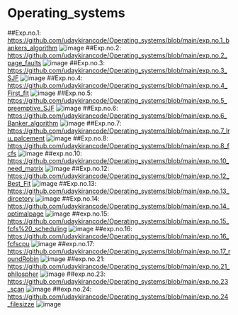 # Operating_systems
##Exp.no.1:
https://github.com/udaykirancode/Operating_systems/blob/main/exp.no.1_bankers_algorithm
![image](https://user-images.githubusercontent.com/113407411/236669578-b565d116-f086-49fb-b0e3-02df6a60ec9f.png)
##Exp.no.2:
https://github.com/udaykirancode/Operating_systems/blob/main/exp.no.2_page_faults
![image](https://user-images.githubusercontent.com/113407411/236669668-dae45b44-a860-42bc-b120-f92eb4f76e38.png)
##Exp.no.3:
https://github.com/udaykirancode/Operating_systems/blob/main/exp.no.3_SJF
![image](https://user-images.githubusercontent.com/113407411/236669826-bf2eb6e3-479d-4760-b214-93de155713b8.png)
##Exp.no.4:
https://github.com/udaykirancode/Operating_systems/blob/main/exp.no.4_First_fit
![image](https://user-images.githubusercontent.com/113407411/236669957-75daac91-35aa-490a-a7bf-0b786003436f.png)
##Exp.no.5:
https://github.com/udaykirancode/Operating_systems/blob/main/exp.no.5_preemptive_SJF
![image](https://user-images.githubusercontent.com/113407411/236670528-de33a76c-edd3-4c3b-bc24-e6874606750e.png)
##Exp.no.6:
https://github.com/udaykirancode/Operating_systems/blob/main/exp.no.6_Banker_algorithm
![image](https://user-images.githubusercontent.com/113407411/236670733-15be6dc4-9728-415a-9d52-9098e608c074.png)
##Exp.no.7:
https://github.com/udaykirancode/Operating_systems/blob/main/exp.no.7_lru_palcement
![image](https://user-images.githubusercontent.com/113407411/236671198-aeb57614-c29f-48de-80ee-309247d55466.png)
##Exp.no.8:
https://github.com/udaykirancode/Operating_systems/blob/main/exp.no.8_fcfs
![image](https://user-images.githubusercontent.com/113407411/236672106-b29adf31-63b8-4310-a9a1-479ac634fc6d.png)
##exp.no.10:
https://github.com/udaykirancode/Operating_systems/blob/main/exp.no.10_need_matrix
![image](https://github.com/udaykirancode/Operating_systems/assets/113407411/d9d86d42-85c2-47e5-b21d-b0e6669b03b1)
##Exp.no.12:
https://github.com/udaykirancode/Operating_systems/blob/main/exp.no.12_Best_Fit
![image](https://github.com/udaykirancode/Operating_systems/assets/113407411/1b445b0f-c81a-4447-8f66-52fddeed6e67)
##Exp.no.13:
https://github.com/udaykirancode/Operating_systems/blob/main/exp.no.13_dircetory
![image](https://github.com/udaykirancode/Operating_systems/assets/113407411/045d225b-7d3a-4bd9-8642-7b35517c96db)
##Exp.no.14:
https://github.com/udaykirancode/Operating_systems/blob/main/exp.no.14_optimalpage
![image](https://github.com/udaykirancode/Operating_systems/assets/113407411/5ef04409-38e8-4b9d-8de0-28086f933ae0)
##exp.no.15:
https://github.com/udaykirancode/Operating_systems/blob/main/exp.no.15_fcfs%20_scheduling
![image](https://github.com/udaykirancode/Operating_systems/assets/113407411/685aee5d-5689-4e51-b41b-9c891e2b79c5)
##exp.no.16:
https://github.com/udaykirancode/Operating_systems/blob/main/exp.no.16_fcfscpu
![image](https://github.com/udaykirancode/Operating_systems/assets/113407411/ae333f79-8d26-4425-a6ec-7952c49287bb)
##exp.no.17:
https://github.com/udaykirancode/Operating_systems/blob/main/exp.no.17_roundRobin
![image](https://github.com/udaykirancode/Operating_systems/assets/113407411/d964dcf1-8c58-45dd-8834-f10c9a35d1a2)
##exp.no.21:
https://github.com/udaykirancode/Operating_systems/blob/main/exp.no.21_philospher
![image](https://github.com/udaykirancode/Operating_systems/assets/113407411/09c1d833-d710-4280-8081-b5eb6f633f0f)
##exp.no.23:
https://github.com/udaykirancode/Operating_systems/blob/main/exp.no.23_scan
![image](https://github.com/udaykirancode/Operating_systems/assets/113407411/09ebc6d9-9d02-437b-95fa-03bbe74b18a8)
##exp.no.24:
https://github.com/udaykirancode/Operating_systems/blob/main/exp.no.24_filesizze
![image](https://github.com/udaykirancode/Operating_systems/assets/113407411/235a58c0-c016-4577-b049-cc3b545fb602)
